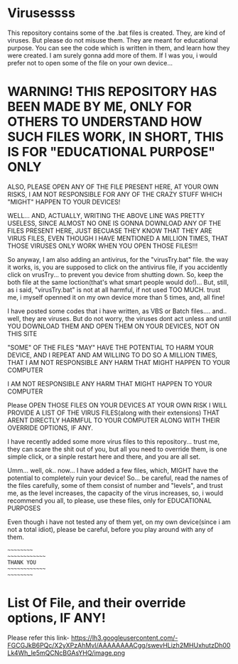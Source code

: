 # Virusessss

This repository contains some of the .bat files is created. They, are kind of viruses. But please do not misuse them. They are meant for educational purpose. You can see the code which is written in them, and learn how they were created. I am surely gonna add more of them. If I was you, i would prefer not to open some of the file on your own device...

# WARNING! THIS REPOSITORY HAS BEEN MADE BY ME, ONLY FOR OTHERS TO UNDERSTAND HOW SUCH FILES WORK, IN SHORT, THIS IS FOR "EDUCATIONAL PURPOSE" ONLY
ALSO, PLEASE OPEN ANY OF THE FILE PRESENT HERE, AT YOUR OWN RISKS, I AM NOT RESPONSIBLE FOR ANY  OF THE CRAZY STUFF WHICH "MIGHT" HAPPEN TO YOUR DEVICES!

WELL... AND, ACTUALLY, WRITING THE ABOVE LINE WAS PRETTY USELESS, SINCE ALMOST NO ONE IS GONNA DOWNLOAD ANY OF THE FILES PRESENT HERE, JUST BECUASE THEY KNOW THAT THEY ARE VIRUS FILES, EVEN THOUGH I HAVE MENTIONED A MILLION TIMES, THAT THOSE VIRUSES ONLY WORK WHEN YOU OPEN THOSE FILES!!!

So anyway, I am also adding an antivirus, for the "virusTry.bat" file. the way it works, is, you are supposed to click on the antivirus file, if you accidently click on vrusTry... to prevent you device from shutting down. So, keep the both file at the same loction(that's what smart people would do!)... But, still, as i said, "virusTry.bat" is not at all harmful, if not used TOO MUCH. trust me, i myself openned it on my own device more than 5 times, and, all fine!

I have posted some codes that i have written, as VBS or Batch files.... and.. well, they are viruses. 
But do not worry, the viruses dont act unless and until YOU DOWNLOAD THEM AND OPEN THEM ON YOUR DEVICES, NOT ON THIS SITE

"SOME" OF THE FILES "MAY" HAVE THE POTENTIAL TO HARM YOUR DEVICE, AND I REPEAT AND AM WILLING TO DO SO A MILLION TIMES, THAT I AM NOT RESPONSIBLE ANY HARM THAT MIGHT HAPPEN TO YOUR COMPUTER

I AM NOT RESPONSIBLE ANY HARM THAT MIGHT HAPPEN TO YOUR COMPUTER

Please OPEN THOSE FILES ON YOUR DEVICES AT YOUR OWN RISK
I WILL PROVIDE A LIST OF THE VIRUS FILES(along with their extensions) THAT ARENT DIRECTLY HARMFUL TO YOUR COMPUTER ALONG WITH THEIR OVERRIDE OPTIONS, IF ANY.


I have recently added some more virus files to this repository... trust me, they can scare the shit out of you, but all you need to override them, is one simple click, or a sinple restart here and there, and you are all set.

Umm... well, ok.. now... I have added a few files, which, MIGHT have the potential to completely ruin your device! 
So... be careful, read the names of the files carefully, some of them consist of number and "levels", and trust me, as the level increases, the capacity of the virus increases, so, i would recommend you all, to please, use these files, only for EDUCATIONAL PURPOSES

Even though i have not tested any of them yet, on my own device(since i am not a total idiot), please be careful, before you play around with any of them.

~~~~~~~~~~~~~~~~
~~~~~~~~
~~~~~~~~~~~~
THANK YOU
~~~~~~~~~~~~
~~~~~~~~
~~~~~~~~~~~~~~~~

# List Of File, and their override options, IF ANY!

Please refer this link-
https://lh3.googleusercontent.com/-FGCGJkB6PQc/X2yXPzAhMvI/AAAAAAAACgg/swevHLizh2MHUxhutzDh00Lk4Wh_le5mQCNcBGAsYHQ/image.png
